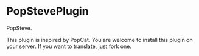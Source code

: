 # PopStevePlugin
PopSteve.

This plugin is inspired by PopCat.
You are welcome to install this plugin on your server.
If you want to translate, just fork one.
